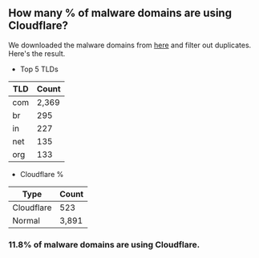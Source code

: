 ## How many % of malware domains are using Cloudflare?


We downloaded the malware domains from [here](https://urlhaus.abuse.ch) and filter out duplicates.
Here's the result.


[//]: # (start replacement)


- Top 5 TLDs

| TLD | Count |
| --- | --- |
| com | 2,369 |
| br | 295 |
| in | 227 |
| net | 135 |
| org | 133 |


- Cloudflare %

| Type | Count |
| --- | --- |
| Cloudflare | 523 |
| Normal | 3,891 |


### 11.8% of malware domains are using Cloudflare.